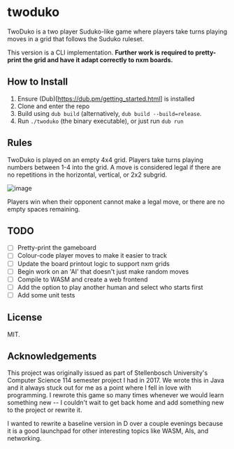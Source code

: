 # twoduko
TwoDuko is a two player Suduko-like game where players take turns playing moves in a grid that follows the Suduko ruleset.

This version is a CLI implementation. **Further work is required to pretty-print the grid and have it adapt correctly to nxm boards.**

## How to Install

1. Ensure (Dub)[https://dub.pm/getting_started.html] is installed
2. Clone and enter the repo
3. Build using `dub build` (alternatively, `dub build --build=release`.
4. Run `./twoduko` (the binary executable), or just run `dub run`

## Rules
TwoDuko is played on an empty 4x4 grid. Players take turns playing numbers between 1-4 into the grid. A move is considered legal if there are no repetitions in the horizontal, vertical, or 2x2 subgrid.

![image](https://github.com/patrickm663/twoduko/assets/77886027/98f06329-762c-4713-a006-60aad53dc722)

Players win when their opponent cannot make a legal move, or there are no empty spaces remaining.

## TODO
- [ ] Pretty-print the gameboard
- [ ] Colour-code player moves to make it easier to track
- [ ] Update the board printout logic to support nxm grids
- [ ] Begin work on an 'AI' that doesn't just make random moves
- [ ] Compile to WASM and create a web frontend
- [ ] Add the option to play another human and select who starts first
- [ ] Add some unit tests

## License
MIT.

## Acknowledgements
This project was originally issued as part of Stellenbosch University's Computer Science 114 semester project I had in 2017. We wrote this in Java and it always stuck out for me as a point where I fell in love with programming. I rewrote this game so many times whenever we would learn something new -- I couldn't wait to get back home and add something new to the project or rewrite it.

I wanted to rewrite a baseline version in D over a couple evenings because it is a good launchpad for other interesting topics like WASM, AIs, and networking.
